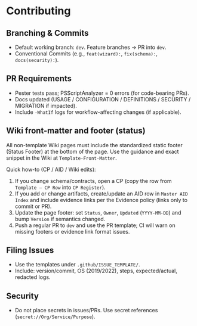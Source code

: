 # Contributing

## Branching & Commits
- Default working branch: `dev`. Feature branches → PR into `dev`.
- Conventional Commits (e.g., `feat(wizard):`, `fix(schema):`, `docs(security):`).

## PR Requirements
- Pester tests pass; PSScriptAnalyzer = 0 errors (for code-bearing PRs).
- Docs updated (USAGE / CONFIGURATION / DEFINITIONS / SECURITY / MIGRATION if impacted).
- Include `-WhatIf` logs for workflow-affecting changes (if applicable).

## Wiki front-matter and footer (status)
All non-template Wiki pages must include the standardized static footer (Status Footer) at the bottom of the page. Use the guidance and exact snippet in the Wiki at `Template-Front-Matter`.

Quick how-to (CP / AID / Wiki edits):
1. If you change schema/contracts, open a CP (copy the row from `Template — CP Row` into `CP Register`).
2. If you add or change artifacts, create/update an AID row in `Master AID Index` and include evidence links per the Evidence policy (links only to commit or PR).
3. Update the page footer: set `Status`, `Owner`, `Updated` (`YYYY-MM-DD`) and bump `Version` if semantics changed.
4. Push a regular PR to `dev` and use the PR template; CI will warn on missing footers or evidence link format issues.

## Filing Issues
- Use the templates under `.github/ISSUE_TEMPLATE/`.
- Include: version/commit, OS (2019/2022), steps, expected/actual, redacted logs.

## Security
- Do not place secrets in issues/PRs. Use secret references (`secret://Org/Service/Purpose`).

